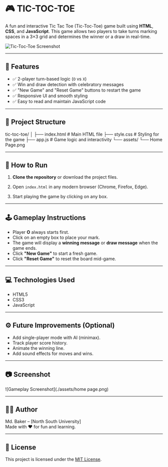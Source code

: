# 🎮 TIC-TOC-TOE

A fun and interactive Tic Tac Toe (Tic-Toc-Toe) game built using **HTML**, **CSS**, and **JavaScript**. This game allows two players to take turns marking spaces in a 3×3 grid and determines the winner or a draw in real-time.

![Tic-Toc-Toe Screenshot](./assets/screenshot.png)

---

## 🧠 Features

- ✅ 2-player turn-based logic (`O` vs `X`)
- ✅ Win and draw detection with celebratory messages
- ✅ "New Game" and "Reset Game" buttons to restart the game
- ✅ Responsive UI and smooth styling
- ✅ Easy to read and maintain JavaScript code

---

## 📁 Project Structure

tic-toc-toe/
│
├── index.html # Main HTML file
├── style.css # Styling for the game
├── app.js # Game logic and interactivity
└── assets/
└── Home Page.png


---

## 🚀 How to Run

1. **Clone the repository** or download the project files.

2. Open `index.html` in any modern browser (Chrome, Firefox, Edge).

3. Start playing the game by clicking on any box.

---

## 🕹️ Gameplay Instructions

- Player **O** always starts first.
- Click on an empty box to place your mark.
- The game will display a **winning message** or **draw message** when the game ends.
- Click **"New Game"** to start a fresh game.
- Click **"Reset Game"** to reset the board mid-game.

---

## 💻 Technologies Used

- HTML5
- CSS3
- JavaScript

---

## ⚙️ Future Improvements (Optional)

- Add single-player mode with AI (minimax).
- Track player score history.
- Animate the winning line.
- Add sound effects for moves and wins.

---

## 📷 Screenshot

![Gameplay Screenshot](./assets/home page.png)

---

## 🧑‍💻 Author

Md. Baker – [North South University]  
Made with ❤️ for fun and learning.

---

## 📜 License

This project is licensed under the [MIT License](LICENSE).

